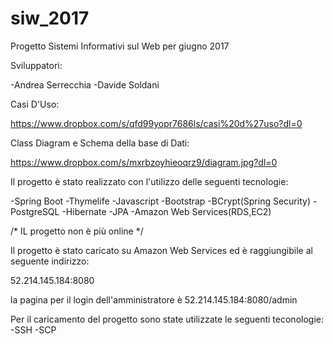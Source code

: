 # siw_2017

Progetto Sistemi Informativi sul Web per giugno 2017

Sviluppatori:

-Andrea Serrecchia 
-Davide Soldani 

Casi D'Uso:

https://www.dropbox.com/s/qfd99yopr7686ls/casi%20d%27uso?dl=0

Class Diagram e Schema della base di Dati:

https://www.dropbox.com/s/mxrbzoyhieoqrz9/diagram.jpg?dl=0


Il progetto è stato realizzato con l'utilizzo delle seguenti tecnologie:

-Spring Boot
-Thymelife
-Javascript
-Bootstrap
-BCrypt(Spring Security)
-PostgreSQL
-Hibernate
-JPA
-Amazon Web Services(RDS,EC2)

/* IL progetto non è più online */

Il progetto è stato caricato su Amazon Web Services ed è raggiungibile al seguente indirizzo:

52.214.145.184:8080

la pagina per il login dell'amministratore è 52.214.145.184:8080/admin

Per il caricamento del progetto sono state utilizzate le seguenti teconologie:
-SSH
-SCP

